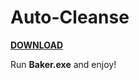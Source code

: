 # Auto-Cleanse
**[DOWNLOAD](https://github.com/fakekey/Auto-Cleanse/releases/download/1.3.0/Baker.zip)**

Run **Baker.exe** and enjoy!
